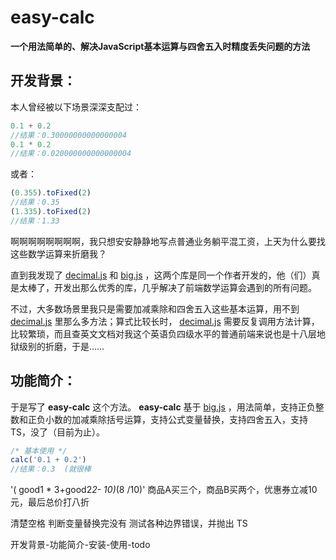 # easy-calc
**一个用法简单的、解决JavaScript基本运算与四舍五入时精度丢失问题的方法**


## 开发背景：
本人曾经被以下场景深深支配过：
```javascript
0.1 + 0.2
//结果：0.30000000000000004
0.1 * 0.2
//结果：0.020000000000000004
```
或者：
```javascript
(0.355).toFixed(2)
//结果：0.35
(1.335).toFixed(2)
//结果：1.33
```
啊啊啊啊啊啊啊啊，我只想安安静静地写点普通业务躺平混工资，上天为什么要找这些数学运算来折磨我？

直到我发现了 [decimal.js](https://www.npmjs.com/package/decimal.js) 和 [big.js](https://www.npmjs.com/package/big.js) ，这两个库是同一个作者开发的，他（们）真是太棒了，开发出那么优秀的库，几乎解决了前端数学运算会遇到的所有问题。

不过，大多数场景里我只是需要加减乘除和四舍五入这些基本运算，用不到 [decimal.js](https://www.npmjs.com/package/decimal.js) 里那么多方法；算式比较长时， [decimal.js](https://www.npmjs.com/package/decimal.js) 需要反复调用方法计算，比较繁琐，而且查英文文档对我这个英语负四级水平的普通前端来说也是十八层地狱级别的折磨，于是……

## 功能简介：
于是写了 **easy-calc** 这个方法。 **easy-calc** 基于 [big.js](https://www.npmjs.com/package/big.js) ，用法简单，支持正负整数和正负小数的加减乘除括号运算，支持公式变量替换，支持四舍五入，支持TS，没了（目前为止）。
```javascript
/* 基本使用 */
calc('0.1 + 0.2')
//结果：0.3  (就很棒
```





'( good1 *   3+good2*2- 10)*(8 /10)'    商品A买三个，商品B买两个，优惠券立减10元，最后总价打八折


清楚空格
判断变量替换完没有
测试各种边界错误，并抛出
TS

开发背景-功能简介-安装-使用-todo